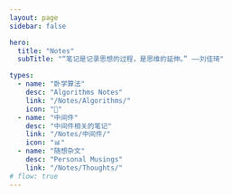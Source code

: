 ```yaml
---
layout: page
sidebar: false

hero:
  title: "Notes"
  subTitle: "“笔记是记录思想的过程，是思维的延伸。” ——刘佳琦"

types:
  - name: "卧学算法"
    desc: "Algorithms Notes"
    link: "/Notes/Algorithms/"
    icon: "📝"
  - name: "中间件"
    desc: "中间件相关的笔记"
    link: "/Notes/中间件/"
    icon: "📊"
  - name: "随想杂文"
    desc: "Personal Musings"
    link: "/Notes/Thoughts/"
# flow: true
---
```


<script setup>
import BlogArchive from '../../.vitepress/views/BlogArchive.vue'
</script>

<BlogArchive/>

